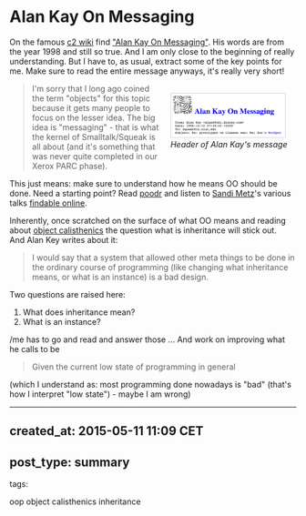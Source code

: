 # Alan Kay On Messaging

On the famous [c2 wiki] find ["Alan Kay On Messaging"][56].
His words are from the year 1998 and still so true. 
And I am only close to the beginning of really understanding.
But I have to, as usual, extract some of the key points for me.
Make sure to read the entire message anyways, it's really very short!

<div style="float: right; padding: 1rem;">
<img src="./message-screenshot.png" alt="Message header" 
  width=200 class="sizeup-onhover-image scale4 origin-right-top" 
  style="border: 1px solid lightgrey;"
/>
<br/><em>Header of Alan Kay's message</em>
</div>


> I'm sorry that I long ago coined the term "objects" for this topic because it gets many people to focus on the lesser idea.
> The big idea is "messaging" - that is what the kernel of Smalltalk/Squeak is all about (and it's something that was never quite completed in our Xerox PARC phase).

This just means: make sure to understand how he means OO should be done. 
Need a starting point? Read [poodr] and listen to [Sandi Metz]'s various talks [findable online][57-1].

Inherently, once scratched on the surface of what OO means and reading about [object calisthenics][57] 
the question what is inheritance will stick out.  
And Alan Key writes about it:

> I would say that a system that allowed other meta things to be done in the ordinary course of programming (like changing what inheritance means, or what is an instance) is a bad design.

Two questions are raised here:
1. What does inheritance mean?
2. What is an instance?

/me has to go and read and answer those ...
And work on improving what he calls to be 

> Given the current low state of programming in general

(which I understand as: most programming done nowadays is "bad" (that's how I interpret "low state") - maybe I am wrong)

[poodr]: http://poodr.com
[Sandi Metz]: https://twitter.com/sandimetz
[57]: http://williamdurand.fr/2013/06/03/object-calisthenics/
[57-1]: https://www.youtube.com/results?search_query=sandi+metz
[56]: http://c2.com/cgi/wiki?AlanKayOnMessaging
[c2 wiki]: http://c2.com/cgi/wiki
---
created_at: 2015-05-11 11:09 CET
---
post_type: summary
---
tags:

oop
object calisthenics
inheritance
